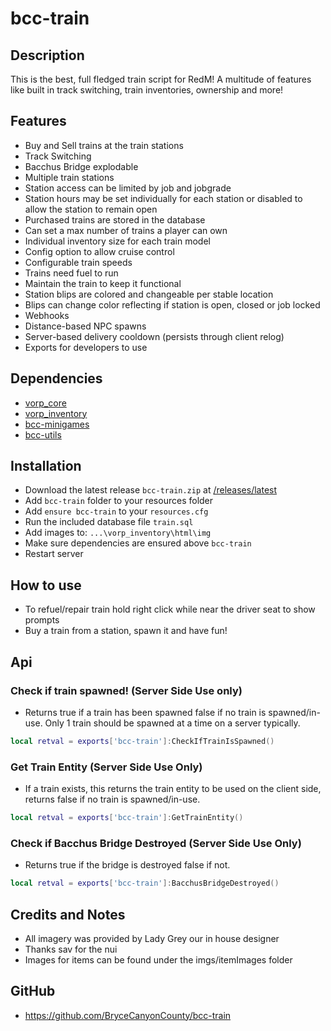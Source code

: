 # bcc-train

## Description
This is the best, full fledged train script for RedM! A multitude of features like built in track switching, train inventories, ownership and more!

## Features
- Buy and Sell trains at the train stations
- Track Switching
- Bacchus Bridge explodable
- Multiple train stations
- Station access can be limited by job and jobgrade
- Station hours may be set individually for each station or disabled to allow the station to remain open
- Purchased trains are stored in the database
- Can set a max number of trains a player can own
- Individual inventory size for each train model
- Config option to allow cruise control
- Configurable train speeds
- Trains need fuel to run
- Maintain the train to keep it functional
- Station blips are colored and changeable per stable location
- Blips can change color reflecting if station is open, closed or job locked
- Webhooks
- Distance-based NPC spawns
- Server-based delivery cooldown (persists through client relog)
- Exports for developers to use

## Dependencies
- [vorp_core](https://github.com/VORPCORE/vorp-core-lua)
- [vorp_inventory](https://github.com/VORPCORE/vorp_inventory-lua)
- [bcc-minigames](https://github.com/BryceCanyonCounty/bcc-minigames)
- [bcc-utils](https://github.com/BryceCanyonCounty/bcc-utils)

## Installation
- Download the latest release `bcc-train.zip` at [/releases/latest](https://github.com/BryceCanyonCounty/bcc-train/releases/latest)
- Add `bcc-train` folder to your resources folder
- Add `ensure bcc-train` to your `resources.cfg`
- Run the included database file `train.sql`
- Add images to: `...\vorp_inventory\html\img`
- Make sure dependencies are ensured above `bcc-train`
- Restart server

## How to use
- To refuel/repair train hold right click while near the driver seat to show prompts
- Buy a train from a station, spawn it and have fun!

## Api
### Check if train spawned! (Server Side Use only)
- Returns true if a train has been spawned false if no train is spawned/in-use. Only 1 train should be spawned at a time on a server typically.
```Lua
local retval = exports['bcc-train']:CheckIfTrainIsSpawned()
```

### Get Train Entity (Server Side Use Only)
- If a train exists, this returns the train entity to be used on the client side, returns false if no train is spawned/in-use.
```Lua
local retval = exports['bcc-train']:GetTrainEntity()
```

### Check if Bacchus Bridge Destroyed (Server Side Use Only)
- Returns true if the bridge is destroyed false if not.
```Lua
local retval = exports['bcc-train']:BacchusBridgeDestroyed()
```

## Credits and Notes
- All imagery was provided by Lady Grey our in house designer
- Thanks sav for the nui
- Images for items can be found under the imgs/itemImages folder

## GitHub
- https://github.com/BryceCanyonCounty/bcc-train